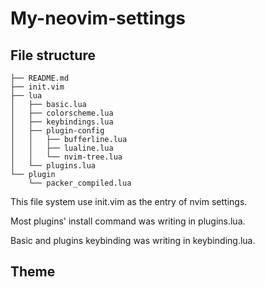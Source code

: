 # My-neovim-settings

## File structure
```
├── README.md
├── init.vim
├── lua
│   ├── basic.lua
│   ├── colorscheme.lua
│   ├── keybindings.lua
│   ├── plugin-config
│   │   ├── bufferline.lua
│   │   ├── lualine.lua
│   │   └── nvim-tree.lua
│   └── plugins.lua
└── plugin
    └── packer_compiled.lua
```
This file system use init.vim as the entry of nvim settings.

Most plugins' install command was writing in plugins.lua.

Basic and plugins keybinding was writing in keybinding.lua.

## Theme 

